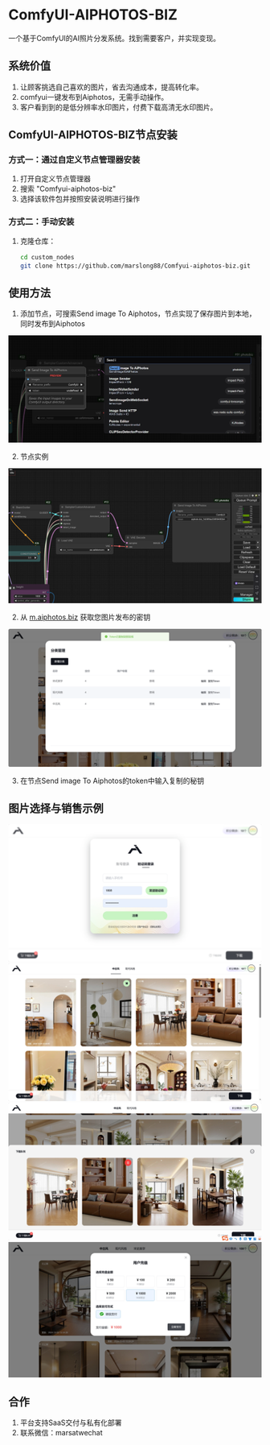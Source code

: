 # ComfyUI-AIPHOTOS-BIZ

一个基于ComfyUI的AI照片分发系统。找到需要客户，并实现变现。

## 系统价值

1. 让顾客挑选自己喜欢的图片，省去沟通成本，提高转化率。
2. comfyui一键发布到Aiphotos，无需手动操作。
3. 客户看到到的是低分辨率水印图片，付费下载高清无水印图片。

## ComfyUI-AIPHOTOS-BIZ节点安装

### 方式一：通过自定义节点管理器安装

1. 打开自定义节点管理器
2. 搜索 "Comfyui-aiphotos-biz"
3. 选择该软件包并按照安装说明进行操作

### 方式二：手动安装

1. 克隆仓库：
    ```bash
    cd custom_nodes
    git clone https://github.com/marslong88/Comfyui-aiphotos-biz.git
    ```


## 使用方法

1. 添加节点，可搜索Send image To Aiphotos，节点实现了保存图片到本地，同时发布到Aiphotos

![图片](https://github.com/marslong88/Comfyui-aiphotos-biz/blob/main/demo6.png)

2. 节点实例

![图片](https://github.com/marslong88/Comfyui-aiphotos-biz/blob/main/demo1.png)


2. 从 [m.aiphotos.biz](https://m.aiphotos.biz) 获取您图片发布的密钥

![图片](https://github.com/marslong88/Comfyui-aiphotos-biz/blob/main/demo3.png)

3. 在节点Send image To Aiphotos的token中输入复制的秘钥


## 图片选择与销售示例

![图片](https://github.com/marslong88/Comfyui-aiphotos-biz/blob/main/demo2.png)
![图片](https://github.com/marslong88/Comfyui-aiphotos-biz/blob/main/demo4.png)
![图片](https://github.com/marslong88/Comfyui-aiphotos-biz/blob/main/demo5.png)
![图片](https://github.com/marslong88/Comfyui-aiphotos-biz/blob/main/demo7.png)


## 合作
1. 平台支持SaaS交付与私有化部署
2. 联系微信：marsatwechat

